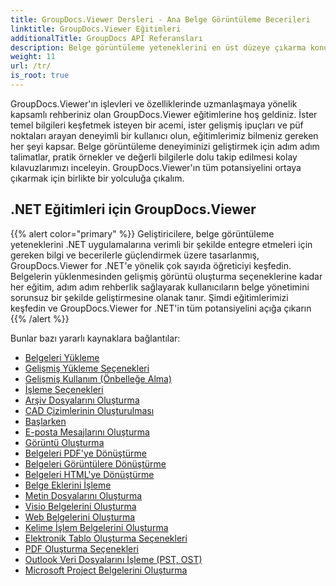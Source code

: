 ```yaml
---
title: GroupDocs.Viewer Dersleri - Ana Belge Görüntüleme Becerileri
linktitle: GroupDocs.Viewer Eğitimleri
additionalTitle: GroupDocs API Referansları
description: Belge görüntüleme yeteneklerini en üst düzeye çıkarma konusunda kapsamlı rehberlik için GroupDocs.Viewer eğitimlerini keşfedin. Bugün tam potansiyelinin kilidini açın!
weight: 11
url: /tr/
is_root: true
---
```


GroupDocs.Viewer'ın işlevleri ve özelliklerinde uzmanlaşmaya yönelik kapsamlı rehberiniz olan GroupDocs.Viewer eğitimlerine hoş geldiniz. İster temel bilgileri keşfetmek isteyen bir acemi, ister gelişmiş ipuçları ve püf noktaları arayan deneyimli bir kullanıcı olun, eğitimlerimiz bilmeniz gereken her şeyi kapsar. Belge görüntüleme deneyiminizi geliştirmek için adım adım talimatlar, pratik örnekler ve değerli bilgilerle dolu takip edilmesi kolay kılavuzlarımızı inceleyin. GroupDocs.Viewer'ın tüm potansiyelini ortaya çıkarmak için birlikte bir yolculuğa çıkalım.

## .NET Eğitimleri için GroupDocs.Viewer
{{% alert color="primary" %}}
Geliştiricilere, belge görüntüleme yeteneklerini .NET uygulamalarına verimli bir şekilde entegre etmeleri için gereken bilgi ve becerilerle güçlendirmek üzere tasarlanmış, GroupDocs.Viewer for .NET'e yönelik çok sayıda öğreticiyi keşfedin. Belgelerin yüklenmesinden gelişmiş görüntü oluşturma seçeneklerine kadar her eğitim, adım adım rehberlik sağlayarak kullanıcıların belge yönetimini sorunsuz bir şekilde geliştirmesine olanak tanır. Şimdi eğitimlerimizi keşfedin ve GroupDocs.Viewer for .NET'in tüm potansiyelini açığa çıkarın
{{% /alert %}}

Bunlar bazı yararlı kaynaklara bağlantılar:
 
- [Belgeleri Yükleme](./net/loading-documents/)
- [Gelişmiş Yükleme Seçenekleri](./net/advanced-loading/)
- [Gelişmiş Kullanım (Önbelleğe Alma)](./net/advanced-usage-caching/)
- [İşleme Seçenekleri](./net/rendering-options/)
- [Arşiv Dosyalarını Oluşturma](./net/rendering-archive-files/)
- [CAD Çizimlerinin Oluşturulması](./net/rendering-cad-drawings/)
- [Başlarken](./net/getting-started/)
- [E-posta Mesajlarını Oluşturma](./net/rendering-email-messages/)
- [Görüntü Oluşturma](./net/image-rendering/)
- [Belgeleri PDF'ye Dönüştürme](./net/rendering-documents-pdf/)
- [Belgeleri Görüntülere Dönüştürme](./net/rendering-documents-images/)
- [Belgeleri HTML'ye Dönüştürme](./net/rendering-documents-html/)
- [Belge Eklerini İşleme](./net/processing-document-attachments/)
- [Metin Dosyalarını Oluşturma](./net/rendering-text-files/)
- [Visio Belgelerini Oluşturma](./net/rendering-visio-documents/)
- [Web Belgelerini Oluşturma](./net/rendering-web-documents/)
- [Kelime İşlem Belgelerini Oluşturma](./net/rendering-word-processing-documents/)
- [Elektronik Tablo Oluşturma Seçenekleri](./net/spreadsheet-rendering-options/)
- [PDF Oluşturma Seçenekleri](./net/pdf-rendering-options/)
- [Outlook Veri Dosyalarını İşleme (PST, OST)](./net/rendering-outlook-data-files/)
- [Microsoft Project Belgelerini Oluşturma](./net/rendering-ms-project-documents/)
